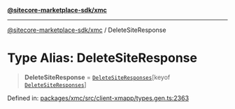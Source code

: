 [**@sitecore-marketplace-sdk/xmc**](../README.md)

***

[@sitecore-marketplace-sdk/xmc](../README.md) / DeleteSiteResponse

# Type Alias: DeleteSiteResponse

> **DeleteSiteResponse** = [`DeleteSiteResponses`](DeleteSiteResponses.md)\[keyof [`DeleteSiteResponses`](DeleteSiteResponses.md)\]

Defined in: [packages/xmc/src/client-xmapp/types.gen.ts:2363](https://github.com/Sitecore/sitecore-marketplace-sdk/blob/e87783cce9f115393973a45e109d17b99bf1df7e/packages/xmc/src/client-xmapp/types.gen.ts#L2363)
